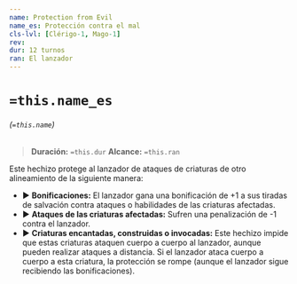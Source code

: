```yaml
---
name: Protection from Evil
name_es: Protección contra el mal
cls-lvl: [Clérigo-1, Mago-1]
rev: 
dur: 12 turnos
ran: El lanzador
---
```

# `=this.name_es`
###### (`=this.name`)

>**Duración:** `=this.dur`
>**Alcance:** `=this.ran`

Este hechizo protege al lanzador de ataques de criaturas de otro alineamiento de la siguiente manera: 
- ▶ **Bonificaciones:** El lanzador gana una bonificación de +1 a sus tiradas de salvación contra ataques o habilidades de las criaturas afectadas. 
- ▶ **Ataques de las criaturas afectadas:** Sufren una penalización de -1 contra el lanzador. 
- ▶ **Criaturas encantadas, construidas o invocadas:** Este hechizo impide que estas criaturas ataquen cuerpo a cuerpo al lanzador, aunque pueden realizar ataques a distancia. Si el lanzador ataca cuerpo a cuerpo a esta criatura, la protección se rompe (aunque el lanzador sigue recibiendo las bonificaciones).